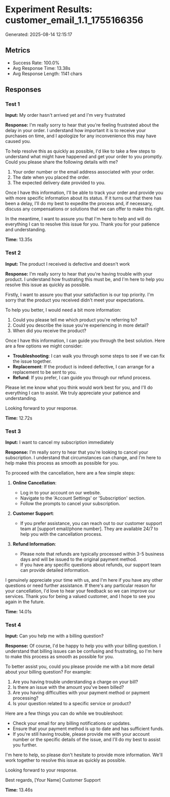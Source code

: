 # Experiment Results: customer_email_1.1_1755166356

Generated: 2025-08-14 12:15:17

## Metrics

- Success Rate: 100.0%
- Avg Response Time: 13.38s
- Avg Response Length: 1141 chars

## Responses

### Test 1

**Input:** My order hasn't arrived yet and I'm very frustrated

**Response:** I'm really sorry to hear that you're feeling frustrated about the delay in your order. I understand how important it is to receive your purchases on time, and I apologize for any inconvenience this may have caused you.

To help resolve this as quickly as possible, I'd like to take a few steps to understand what might have happened and get your order to you promptly. Could you please share the following details with me?

1. Your order number or the email address associated with your order.
2. The date when you placed the order.
3. The expected delivery date provided to you.

Once I have this information, I'll be able to track your order and provide you with more specific information about its status. If it turns out that there has been a delay, I'll do my best to expedite the process and, if necessary, discuss any compensations or solutions that we can offer to make this right.

In the meantime, I want to assure you that I'm here to help and will do everything I can to resolve this issue for you. Thank you for your patience and understanding.

**Time:** 13.35s

### Test 2

**Input:** The product I received is defective and doesn't work

**Response:** I'm really sorry to hear that you're having trouble with your product. I understand how frustrating this must be, and I'm here to help you resolve this issue as quickly as possible.

Firstly, I want to assure you that your satisfaction is our top priority. I'm sorry that the product you received didn't meet your expectations.

To help you better, I would need a bit more information:

1. Could you please tell me which product you're referring to?
2. Could you describe the issue you're experiencing in more detail?
3. When did you receive the product?

Once I have this information, I can guide you through the best solution. Here are a few options we might consider:

- **Troubleshooting**: I can walk you through some steps to see if we can fix the issue together.
- **Replacement**: If the product is indeed defective, I can arrange for a replacement to be sent to you.
- **Refund**: If you prefer, I can guide you through our refund process.

Please let me know what you think would work best for you, and I'll do everything I can to assist. We truly appreciate your patience and understanding.

Looking forward to your response.

**Time:** 12.72s

### Test 3

**Input:** I want to cancel my subscription immediately

**Response:** I'm really sorry to hear that you're looking to cancel your subscription. I understand that circumstances can change, and I'm here to help make this process as smooth as possible for you.

To proceed with the cancellation, here are a few simple steps:

1. **Online Cancellation**:
   - Log in to your account on our website.
   - Navigate to the 'Account Settings' or 'Subscription' section.
   - Follow the prompts to cancel your subscription.

2. **Customer Support**:
   - If you prefer assistance, you can reach out to our customer support team at [support email/phone number]. They are available 24/7 to help you with the cancellation process.

3. **Refund Information**:
   - Please note that refunds are typically processed within 3-5 business days and will be issued to the original payment method.
   - If you have any specific questions about refunds, our support team can provide detailed information.

I genuinely appreciate your time with us, and I'm here if you have any other questions or need further assistance. If there's any particular reason for your cancellation, I'd love to hear your feedback so we can improve our services. Thank you for being a valued customer, and I hope to see you again in the future.

**Time:** 14.01s

### Test 4

**Input:** Can you help me with a billing question?

**Response:** Of course, I'd be happy to help you with your billing question. I understand that billing issues can be confusing and frustrating, so I'm here to make this process as smooth as possible for you.

To better assist you, could you please provide me with a bit more detail about your billing question? For example:

1. Are you having trouble understanding a charge on your bill?
2. Is there an issue with the amount you've been billed?
3. Are you having difficulties with your payment method or payment processing?
4. Is your question related to a specific service or product?

Here are a few things you can do while we troubleshoot:

- Check your email for any billing notifications or updates.
- Ensure that your payment method is up to date and has sufficient funds.
- If you're still having trouble, please provide me with your account number or the specific details of the issue, and I'll do my best to assist you further.

I'm here to help, so please don't hesitate to provide more information. We'll work together to resolve this issue as quickly as possible.

Looking forward to your response.

Best regards,
[Your Name]
Customer Support

**Time:** 13.46s

